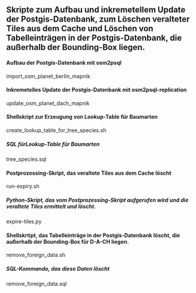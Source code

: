 ## Skripte zum Aufbau und inkremetellem Update der Postgis-Datenbank, zum Löschen veralteter Tiles aus dem Cache und Löschen von Tabelleinträgen in der Postgis-Datenbank, die außerhalb der Bounding-Box liegen.

#### Aufbau der Postgis-Datenbank mit osm2psql
import_osm_planet_berlin_mapnik

#### Inkremetelles Update der Postgis-Datenbank mit osm2psql-replication
update_osm_planet_dach_mapnik

#### Shellskript zur Erzeugung von Lookup-Table für Baumarten
create_lookup_table_for_tree_species.sh
##### SQL fürLookup-Table für Baumarten
tree_species.sql

#### Postprozessing-Skript, das veraltete Tiles aus dem Cache löscht
run-expiry.sh
##### Python-Skript, das vom Postprozessing-Skript aufgerufen wird und die veraltete Tiles ermittelt und löscht.
expire-tiles.py

#### Shellskrtipt, das Tabelleinträge in der Postgis-Datenbank löscht, die außerhalb der Bounding-Box für D-A-CH liegen.
remove_foreign_data.sh
##### SQL-Kommando, das diese Daten löscht
remove_foreign_data.sql
